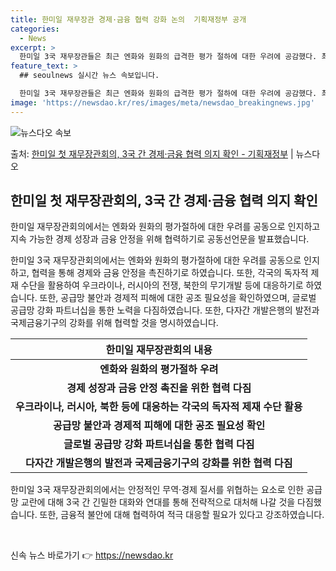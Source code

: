 ```yaml
---
title: 한미일 재무장관 경제·금융 협력 강화 논의  기획재정부 공개
categories:
  - News
excerpt: >
  한미일 3국 재무장관들은 최근 엔화와 원화의 급격한 평가 절하에 대한 우려에 공감했다. 최상목 부총리 겸 기…
feature_text: >
  ## seoulnews 실시간 뉴스 속보입니다.

  한미일 3국 재무장관들은 최근 엔화와 원화의 급격한 평가 절하에 대한 우려에 공감했다. 최상목 부총리 겸 기…
image: 'https://newsdao.kr/res/images/meta/newsdao_breakingnews.jpg'
---
```


![뉴스다오 속보](https://newsdao.kr/res/images/meta/newsdao_breakingnews.jpg)

<p>출처: <a href="https://newsdao.kr/3619" rel="dofollow">한미일 첫 재무장관회의, 3국 간 경제·금융 협력 의지 확인 - 기획재정부</a> | 뉴스다오</p>

<h2 data-ke-size="size26">한미일 첫 재무장관회의, 3국 간 경제·금융 협력 의지 확인</h2>

한미일 재무장관회의에서는 엔화와 원화의 평가절하에 대한 우려를 공동으로 인지하고 지속 가능한 경제 성장과 금융 안정을 위해 협력하기로 공동선언문을 발표했습니다.

<p data-ke-size="size16">한미일 3국 재무장관회의에서는 엔화와 원화의 평가절하에 대한 우려를 공동으로 인지하고, 협력을 통해 경제와 금융 안정을 촉진하기로 하였습니다. 또한, 각국의 독자적 제재 수단을 활용하여 우크라이나, 러시아의 전쟁, 북한의 무기개발 등에 대응하기로 하였습니다. 또한, 공급망 불안과 경제적 피해에 대한 공조 필요성을 확인하였으며, 글로벌 공급망 강화 파트너십을 통한 노력을 다짐하였습니다. 또한, 다자간 개발은행의 발전과 국제금융기구의 강화를 위해 협력할 것을 명시하였습니다.</p>

<table>
	<thead>
		<tr>
			<th style="text-align: center;">한미일 재무장관회의 내용</th>
		</tr>
	</thead>
	<tbody>
		<tr>
			<td style="text-align: center; height: 17px;"><b>엔화와 원화의 평가절하 우려</b></td>
		</tr>
		<tr>
			<td style="text-align: center; height: 17px;"><b>경제 성장과 금융 안정 촉진을 위한 협력 다짐</b></td>
		</tr>
		<tr>
			<td style="text-align: center; height: 17px;"><b>우크라이나, 러시아, 북한 등에 대응하는 각국의 독자적 제재 수단 활용</b></td>
		</tr>
		<tr>
			<td style="text-align: center; height: 17px;"><b>공급망 불안과 경제적 피해에 대한 공조 필요성 확인</b></td>
		</tr>
		<tr>
			<td style="text-align: center; height: 17px;"><b>글로벌 공급망 강화 파트너십을 통한 협력 다짐</b></td>
		</tr>
		<tr>
			<td style="text-align: center; height: 17px;"><b>다자간 개발은행의 발전과 국제금융기구의 강화를 위한 협력 다짐</b></td>
		</tr>
	</tbody>
</table>

<p data-ke-size="size16">한미일 3국 재무장관회의에서는 안정적인 무역·경제 질서를 위협하는 요소로 인한 공급망 교란에 대해 3국 간 긴밀한 대화와 연대를 통해 전략적으로 대처해 나갈 것을 다짐했습니다. 또한, 금융적 불안에 대해 협력하여 적극 대응할 필요가 있다고 강조하였습니다.</p>

<p data-ke-size="size16">&nbsp;</p> 

신속 뉴스 바로가기 👉 <a href="https://newsdao.kr" rel="dofollow">https://newsdao.kr</a>


